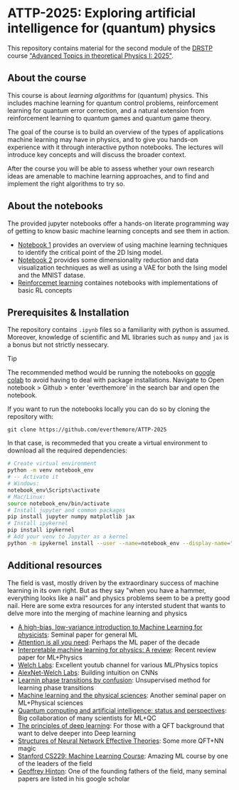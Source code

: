 # ATTP-2025: Exploring artificial intelligence for (quantum) physics

This repository contains material for the second module of the [DRSTP](https://www.drstp.nl/) course ["Advanced Topics in theoretical Physics I: 2025"](https://www.drstp.nl/events/advanced-topics-in-theoretical-physics-autumn-2025/).

## About the course

This course is about *learning algorithms* for (quantum) physics. This includes machine learning for quantum control problems, reinforcement learning for quantum error correction, and a natural extension from reinforcement learning to quantum games and quantum game theory.


The goal of the course is to build an overview of the types of applications machine learning may have in physics, and to give you hands-on experience with it through interactive python notebooks. The lectures will introduce key concepts and will discuss the broader context.


After the course you will be able to assess whether your own research ideas are amenable to machine learning approaches, and to find and implement the right algorithms to try so.

## About the notebooks

The provided jupyter notebooks offer a hands-on literate programming way of getting to know basic machine learning concepts and see them in action. 

- [Notebook 1](https://github.com/everthemore/ATTP-2025/blob/main/ATTP_1.ipynb) provides an overview of using machine learning techniques to identify the critical point of the 2D Ising model.
- [Notebook 2](https://github.com/everthemore/ATTP-2025/blob/main/ATTP_1-2.ipynb) provides some dimensionality reduction and data visualization techniques as well as using a VAE for both the Ising model and the MNIST datase.
- [Reinforcemet learning](https://github.com/everthemore/ATTP-2025/tree/main/ReinforcementLearning) containes notebooks with implementations of basic RL concepts
## Prerequisites & Installation

The repository contains `.ipynb` files so a familiarity with python is assumed. Moreover, knowledge of scientific and ML libraries such as `numpy` and `jax` is a bonus but not strictly nessecary.

> [!TIP]
> The recommended method would be running the notebooks on [google colab](https://colab.research.google.com/) to avoid having to deal with package installations. Navigate to Open notebook > Github > enter 'everthemore' in the search bar and open the notebook.

If you want to run the notebooks locally you can do so by cloning the repository with:

```
git clone https://github.com/everthemore/ATTP-2025
```

In that case, is recommeded that you create a virtual environment to download all the required dependencies:

```bash
# Create virtual environment
python -m venv notebook_env
# -- Activate it 
# Windows:
notebook_env\Scripts\activate
# Mac/Linux:
source notebook_env/bin/activate
# Install jupyter and common packages
pip install jupyter numpy matplotlib jax
# Install ipykernel
pip install ipykernel
# Add your venv to Jupyter as a kernel
python -m ipykernel install --user --name=notebook_env --display-name="Python (notebook_env)"
```

## Additional resources

The field is vast, mostly driven by the extraordinary success of machine learning in its own right. But as they say "when you have a hammer, everything looks like a nail" and physics problems seem to be a pretty good nail.
Here are some extra resources for any intersted student that wants to delve more into the merging of machine learning and physics

- [A high-bias, low-variance introduction to Machine Learning for physicists](https://arxiv.org/pdf/1803.08823): Seminal paper for general ML
- [Attention is all you need](https://arxiv.org/pdf/1706.03762): Perhaps the ML paper of the decade
- [Interpretable machine learning for physics: A review](https://arxiv.org/pdf/2503.23616): Recent review paper for ML+Physics
- [Welch Labs](https://www.youtube.com/channel/UConVfxXodg78Tzh5nNu85Ew): Excellent youtub channel for various ML/Physics topics
- [AlexNet-Welch Labs](https://www.youtube.com/watch?v=UZDiGooFs54&t=915s): Building intuition on CNNs
- [Learnin phase transitions by confusion](https://www.nature.com/articles/nphys4037): Unsupervised method for learning phase transitions
- [Machine learning and the physical sciences](https://arxiv.org/pdf/1903.10563): Another seminal paper on ML+Physical sciences
- [Quantum computing and artificial intelligence: status and perspectives](https://arxiv.org/pdf/2505.23860): Big collaboration of many scientists for ML+QC
- [The principles of deep learning](https://arxiv.org/pdf/2106.10165): For those with a QFT background that want to delve deeper into Deep learning
- [Structures of Neural Network Effective Theories](https://arxiv.org/pdf/2305.02334): Some more QFT+NN magic
- [Stanford CS229: Machine Learning Course](https://www.youtube.com/watch?v=jGwO_UgTS7I&list=PLoROMvodv4rMiGQp3WXShtMGgzqpfVfbU): Amazing ML course by one of the leaders of the field
- [Geoffrey Hinton](https://scholar.google.com/citations?user=JicYPdAAAAAJ&hl=en): One of the founding fathers of the field, many seminal papers are listed in his google scholar
  
